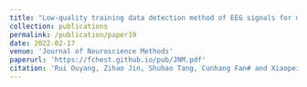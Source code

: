 ```yaml
---
title: "Low-quality training data detection method of EEG signals for motor imagery BCI system[J]"
collection: publications
permalink: /publication/paper19
date: 2022-02-17
venue: 'Journal of Neuroscience Methods'
paperurl: 'https://fchest.github.io/pub/JNM.pdf'
citation: 'Rui Ouyang, Zihao Jin, Shuhao Tang, Cunhang Fan# and Xiaopei Wu. Low-quality training data detection method of EEG signals for motor imagery BCI system[J]. Journal of Neuroscience Methods, 2022, 376: 109607.(Corresponding author)'
---
```

